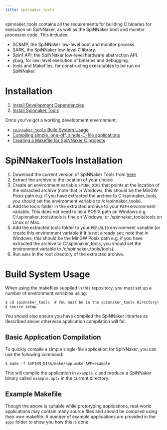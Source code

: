 ```yaml
---
title: spinnaker_tools
---
```


spinnaker_tools contains all the requirements for building C binaries for execution on SpiNNaker, as well as the SpiNNaker boot and monitor processor code.  This includes:

 * SC&MP, the SpiNNaker low-level boot and monitor process.
 * SARK, the SpiNNaker low-level C library.
 * Spin1 API, the SpiNNaker low-level hardware abstraction API.
 * ybug, for low-level execution of binaries and debugging.
 * tools and Makefiles, for constructing executables to be run on SpiNNaker.
 
# Installation

1. [Install Development Dependencies](/common_pages/3.0.0/Compiler.html)
1. [Install Spinnaker Tools](#SpinnakerTools)

Once you've got a working development environment:

 * [`spinnaker_tools` Build System Usage](#BuildUsage)
 * [Compiling simple, one-off, single-C-file applications](#Compilation)
 * [Creating a Makefile for SpiNNaker C projects](#Makefile)

# <a name="SpinnakerTools"></a> SpiNNakerTools Installation
1. Download the current version of SpiNNaker Tools from [here](https://github.com/SpiNNakerManchester/spinnaker_tools/releases/download/v3.0.1/spinnaker_tools_3.0.1.tar.gz)
1. Extract the archive to the location of your choice.
1. Create an environment variable ```SPINN_DIRS``` that points at the location of the extracted archive (note that in Windows, this should be the MinGW Posix path e.g. if you have extracted the archive to C:\spinnaker_tools\, you should set the environment variable to /c/spinnaker_tools).
1. Add the tools folder in the extracted archive to your ```PATH``` environment variable.  This does not need to be a POSIX path on Windows e.g. C:\spinnaker_tools\tools is fine on Windows, or /spinnaker_tools/tools on Linux or Mac.
1. Add the extracted tools folder to your ```PERL5LIB``` environment variable (or create this environment variable if it is not already set; note that in Windows, this should be the MinGW Posix path e.g. if you have extracted the archive to C:\spinnaker_tools\, you should set the environment variable to /c/spinnaker_tools/tools).
1. Run ```make``` in the root directory of the extracted archive.

# <a name="BuildUsage"></a> Build System Usage

When using the makefiles supplied in this repository, you must set up a number
of environment variables using:

	$ cd spinnaker_tools  # You must be in the spinnaker_tools directory!
	$ source setup

You should also ensure you have compiled the SpiNNaker libraries as described
above otherwise application compilation will fail.

## <a name="Compilation"></a> Basic Application Compilation

To quickly compile a simple single-file application for SpiNNaker, you can use the following command:

	$ make -f $SPINN_DIRS/make/app.make APP=example

This will compile the application in `example.c` and produce a SpiNNaker binary called `example.aplx` in the current directory.

## <a name="Makefile"></a> Example Makefile

Though the above is suitable while prototyping applications, real-world applications may contain many source files and should be compiled using their own makefile.  A number of example applications are provided in the `apps` folder to show you how this is done.
